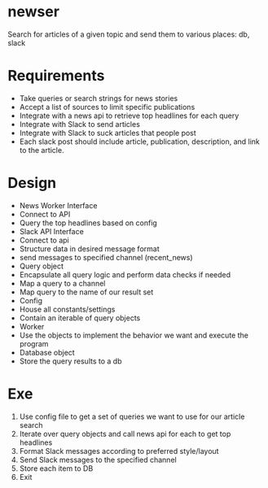 # newser
Search for articles of a given topic and send them to various places: db, slack

# Requirements
 * Take queries or search strings for news stories
 * Accept a list of sources to limit specific publications
 * Integrate with a news api to retrieve top headlines for each query
 * Integrate with Slack to send articles
 * Integrate with Slack to suck articles that people post
 * Each slack post should include article, publication, description, and link to the article.

# Design
 * News Worker Interface
  * Connect to API
  * Query the top headlines based on config
 * Slack API Interface
  * Connect to api
  * Structure data in desired message format
  * send messages to specified channel (recent_news)
 * Query object
  * Encapsulate all query logic and perform data checks if needed
  * Map a query to a channel
  * Map query to the name of our result set
 * Config
  * House all constants/settings
  * Contain an iterable of query objects
 * Worker
  * Use the objects to implement the behavior we want and execute the program
 * Database object
  * Store the query results to a db

# Exe
 1. Use config file to get a set of queries we want to use for our article search
 2. Iterate over query objects and call news api for each to get top headlines
 3. Format Slack messages according to preferred style/layout
 4. Send Slack messages to the specified channel
 5. Store each item to DB
 6. Exit
